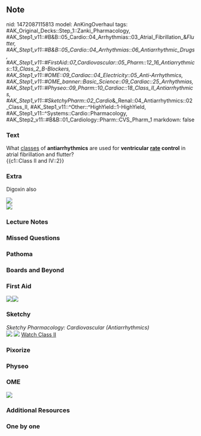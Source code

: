 ## Note
nid: 1472087115813
model: AnKingOverhaul
tags: #AK_Original_Decks::Step_1::Zanki_Pharmacology, #AK_Step1_v11::#B&B::05_Cardio::04_Arrhythmias::03_Atrial_Fibrillation_&_Flutter, #AK_Step1_v11::#B&B::05_Cardio::04_Arrhythmias::06_Antiarrhythmic_Drugs, #AK_Step1_v11::#FirstAid::07_Cardiovascular::05_Pharm::12_16_Antiarrythmics::13_Class_2_B-Blockers, #AK_Step1_v11::#OME::09_Cardiac::04_Electricity::05_Anti-Arrhythmics, #AK_Step1_v11::#OME_banner::Basic_Science::09_Cardiac::25_Arrhythmias, #AK_Step1_v11::#Physeo::09_Pharm::10_Cardiac::18_Class_II_Antiarrhythmics, #AK_Step1_v11::#SketchyPharm::02_Cardio_&_Renal::04_Antiarrhythmics::02_Class_II, #AK_Step1_v11::^Other::^HighYield::1-HighYield, #AK_Step1_v11::^Systems::Cardio::Pharmacology, #AK_Step2_v11::#B&B::01_Cardiology::Pharm::CVS_Pharm_1
markdown: false

### Text
<div>
  What <u>classes</u> of <b>antiarrhythmics</b> are used for
  <b>ventricular</b> <b><u>rate</u> control</b> in atrial
  fibrillation and flutter?
</div>
<div>
  {{c1::Class II and IV::2}}
</div>

### Extra
Digoxin also
<div>
  <img src="paste-278391190192584.jpg">
  <div><img src="paste-345117802103355.jpg"></div>
</div>

### Lecture Notes


### Missed Questions


### Pathoma


### Boards and Beyond


### First Aid
<img src="paste-628714492657667.jpg"><img src=
"paste-636295109935107.jpg">

### Sketchy
<div>
  <i>Sketchy Pharmacology: Cardiovascular (Antiarrhythmics)</i>
</div><img src=
"Screen%20Shot%202019-09-24%20at%209.24.45%20AM.png"> <img src=
"Screen%20Shot%202019-09-24%20at%209.24.52%20AM.png"> <a href=
"https://dashboard.sketchy.com/study/medical/courses/medical-pharmacology/units/medical-pharmacology-cardiovascular-renal/videos/medical-pharmacology-cardiovascular-and-renal-antiarrhythmics-class-ii?utm_source=anki&utm_medium=partnership&utm_campaign=february_update&utm_content=medical">
Watch Class II</a>

### Pixorize


### Physeo


### OME
<div class="ome-widget">
  <a href=
  "https://onlinemeded.org/spa/cardiac/arrhythmias/acquire?ref=anki">
  <img src="_OME_AnkiFlashcards_Lesson_3.png"></a>
</div>

### Additional Resources


### One by one

